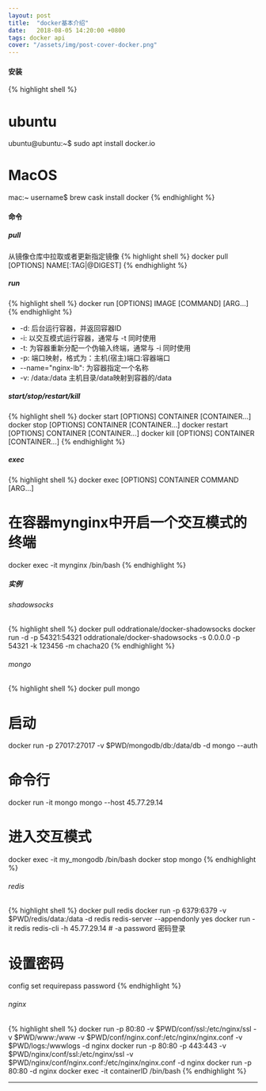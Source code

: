 ```yaml
---
layout: post
title:  "docker基本介绍"
date:   2018-08-05 14:20:00 +0800
tags: docker api
cover: "/assets/img/post-cover-docker.png"
---
```



#### 安装
{% highlight shell %}
# ubuntu
ubuntu@ubuntu:~$ sudo apt install docker.io
# MacOS
mac:~ username$ brew cask install docker
{% endhighlight %}
#### 命令
##### pull
从镜像仓库中拉取或者更新指定镜像
{% highlight shell %}
docker pull [OPTIONS] NAME[:TAG|@DIGEST]
{% endhighlight %}
##### run
{% highlight shell %}
docker run [OPTIONS] IMAGE [COMMAND] [ARG...]
{% endhighlight %}

- -d: 后台运行容器，并返回容器ID
- -i: 以交互模式运行容器，通常与 -t 同时使用
- -t: 为容器重新分配一个伪输入终端，通常与 -i 同时使用
- -p: 端口映射，格式为：主机(宿主)端口:容器端口
- --name="nginx-lb": 为容器指定一个名称
- -v: /data:/data 主机目录/data映射到容器的/data

##### start/stop/restart/kill
{% highlight shell %}
docker start [OPTIONS] CONTAINER [CONTAINER...]
docker stop [OPTIONS] CONTAINER [CONTAINER...]
docker restart [OPTIONS] CONTAINER [CONTAINER...]
docker kill [OPTIONS] CONTAINER [CONTAINER...]
{% endhighlight %}

##### exec
{% highlight shell %}
docker exec [OPTIONS] CONTAINER COMMAND [ARG...]
# 在容器mynginx中开启一个交互模式的终端
docker exec -it  mynginx /bin/bash
{% endhighlight %}

##### 实例
###### shadowsocks
{% highlight shell %}
docker pull oddrationale/docker-shadowsocks
docker run -d -p 54321:54321 oddrationale/docker-shadowsocks -s 0.0.0.0 -p 54321 -k 123456 -m chacha20
{% endhighlight %}
###### mongo
{% highlight shell %}
docker pull mongo
# 启动
docker run -p 27017:27017 -v $PWD/mongodb/db:/data/db -d mongo --auth
# 命令行
docker run -it mongo mongo --host 45.77.29.14
# 进入交互模式
docker exec -it my_mongodb  /bin/bash
docker stop mongo
{% endhighlight %}
###### redis
{% highlight shell %}
docker pull redis
docker run  -p 6379:6379 -v $PWD/redis/data:/data -d redis redis-server --appendonly yes
docker run -it redis redis-cli -h 45.77.29.14 # -a password 密码登录
# 设置密码
config set requirepass password
{% endhighlight %}
###### nginx
{% highlight shell %}
docker run -p 80:80 -v $PWD/conf/ssl:/etc/nginx/ssl -v $PWD/www:/www -v $PWD/conf/nginx.conf:/etc/nginx/nginx.conf -v $PWD/logs:/wwwlogs  -d nginx
docker run -p 80:80 -p 443:443 -v $PWD/nginx/conf/ssl:/etc/nginx/ssl -v $PWD/nginx/conf/nginx.conf:/etc/nginx/nginx.conf -d nginx
docker run -p 80:80 -d nginx
docker exec -it containerID /bin/bash
{% endhighlight %}









------
